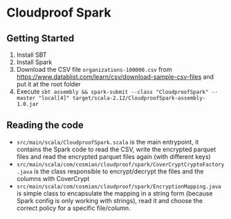 # Cloudproof Spark

## Getting Started

1. Install SBT
2. Install Spark
3. Download the CSV file `organizations-100000.csv` from https://www.datablist.com/learn/csv/download-sample-csv-files and put it at the root folder
4. Execute `sbt assembly && spark-submit --class "CloudproofSpark" --master "local[4]" target/scala-2.12/CloudproofSpark-assembly-1.0.jar`

## Reading the code

- `src/main/scala/CloudproofSpark.scala` is the main entrypoint, it contains the Spark code to read the CSV, write the encrypted parquet files and read the encrypted parquet files again (with different keys)
- `src/main/scala/com/cosmian/cloudproof/spark/CoverCryptCryptoFactory.java` is the class responsible to encrypt/decrypt the files and the columns with CoverCrypt
- `src/main/scala/com/cosmian/cloudproof/spark/EncryptionMapping.java` is simple class to encapsulate the mapping in a string form (because Spark config is only working with strings), read it and choose the correct policy for a specific file/column.
